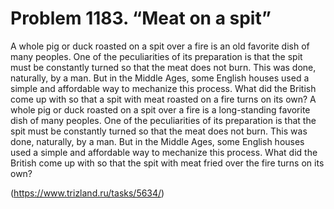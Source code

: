 # Problem 1183. “Meat on a spit”

A whole pig or duck roasted on a spit over a fire is an old favorite dish of many peoples. One of the peculiarities of its preparation is that the spit must be constantly turned so that the meat does not burn. This was done, naturally, by a man. But in the Middle Ages, some English houses used a simple and affordable way to mechanize this process. What did the British come up with so that a spit with meat roasted on a fire turns on its own? A whole pig or duck roasted on a spit over a fire is a long-standing favorite dish of many peoples. One of the peculiarities of its preparation is that the spit must be constantly turned so that the meat does not burn. This was done, naturally, by a man. But in the Middle Ages, some English houses used a simple and affordable way to mechanize this process. What did the British come up with so that the spit with meat fried over the fire turns on its own?

(https://www.trizland.ru/tasks/5634/)